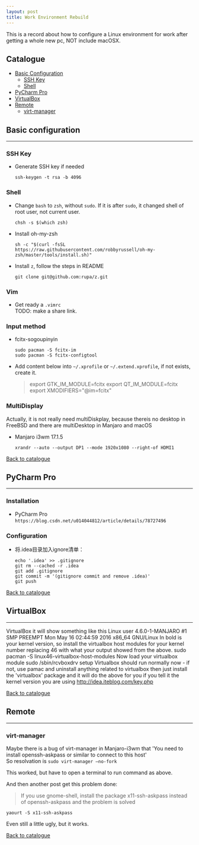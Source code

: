 ```yaml
---
layout: post
title: Work Environment Rebuild
---
```


This is a record about how to configure a Linux environment for work after getting a whole new pc, NOT include macOSX.
## Catalogue
- [Basic Configuration](#basic-configuration)
  - [SSH Key](#ssh-key)
  - [Shell](#shell)
- [PyCharm Pro](#pycharm-pro)
- [VirtualBox](#virtualbox)
- [Remote](#remote)
  - [virt-manager](#virt-manager)


## Basic configuration
---
### SSH Key
- Generate SSH key if needed
  ```shell
  ssh-keygen -t rsa -b 4096
  ```


### [](#header-3)Shell
- Change `bash` to `zsh`, without `sudo`. If it is after `sudo`, it changed shell of root user, not current user.
  ```shell
  chsh -s $(which zsh)
  ```

- Install oh-my-zsh
  ```shell
  sh -c "$(curl -fsSL https://raw.githubusercontent.com/robbyrussell/oh-my-zsh/master/tools/install.sh)"
  ```

- Install `z`, follow the steps in README
  ```shell
  git clone git@github.com:rupa/z.git
  ```

### Vim
- Get ready a `.vimrc`  
  TODO: make a share link.


### Input method
- fcitx-sogoupinyin
  ```shell
  sudo pacman -S fcitx-im
  sudo pacman -S fcitx-configtool
  ```

- Add content below into `~/.xprofile` or `~/.extend.xprofile`, if not exists, create it.
  > export GTK_IM_MODULE=fcitx
  > export QT_IM_MODULE=fcitx
  > export XMODIFIERS="@im=fcitx"


### MultiDisplay
Actually, it is not really need multiDiskplay, because thereis no desktop in FreeBSD
and there are multiDesktop in Manjaro and macOS
- Manjaro i3wm 17.1.5
  ```shell
  xrandr --auto --output DP1 --mode 1920x1080 --right-of HDMI1
  ```
  
[Back to catalogue](#catalogue)


## PyCharm Pro
---
### Installation
- PyCharm Pro
  `https://blog.csdn.net/u014044812/article/details/78727496`


### Configuration
- 将.idea目录加入ignore清单：
  ```shell
  echo '.idea' >> .gitignore
  git rm --cached -r .idea
  git add .gitignore
  git commit -m '(gitignore commit and remove .idea)'
  git push
  ```

[Back to catalogue](#catalogue)


## VirtualBox
---
VirtualBox
it will show something like this Linux user 4.6.0-1-MANJARO #1 SMP PREEMPT Mon May 16 02:44:59 2016 x86_64 GNU/Linux
In bold is your kernel version, so install the virtualbox host modules for your kernel number replacing 46 with what your output showed from the above.
sudo pacman -S linux46-virtualbox-host-modules
Now load your virtualbox module
sudo /sbin/rcvboxdrv setup
Virtualbox should run normally now - if not, use pamac and uninstall anything related to virtualbox then just install the 'virtualbox' package and it will do the above for you if you tell it the kernel version you are using
http://idea.iteblog.com/key.php

[Back to catalogue](#catalogue)


## Remote
---
### virt-manager
Maybe there is a bug of virt-manager in Manjaro-i3wm that 'You need to install openssh-askpass or similar to connect to this host'  
So resolvation is `sudo virt-manager –no-fork`

This worked, but have to open a terminal to run command as above.

And then another post get this problem done:
> If you use gnome-shell, install the package x11-ssh-askpass instead of openssh-askpass and the problem is solved
```shell
yaourt -S x11-ssh-askpass
```
Even still a little ugly, but it works.

[Back to catalogue](#catalogue)
